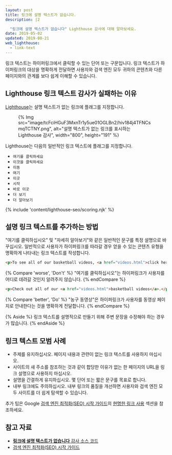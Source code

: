 ```yaml
---
layout: post
title: 링크에 설명 텍스트가 없습니다.
description: |2

  "링크에 설명 텍스트가 없습니다" Lighthouse 감사에 대해 알아보세요.
date: 2019-05-02
updated: 2019-08-21
web_lighthouse:
  - link-text
---
```


링크 텍스트는 하이퍼링크에서 클릭할 수 있는 단어 또는 구문입니다. 링크 텍스트가 하이퍼링크의 대상을 명확하게 전달하면 사용자와 검색 엔진 모두 귀하의 콘텐츠와 다른 페이지와의 관계를 보다 쉽게 이해할 수 있습니다.

## Lighthouse 링크 텍스트 감사가 실패하는 이유

[Lighthouse](https://developers.google.com/web/tools/lighthouse/)는 설명 텍스트가 없는 링크에 플래그를 지정합니다.

<figure>{% Img src="image/tcFciHGuF3MxnTr1y5ue01OGLBn2/hiv184j4TFNCsmqTCTNY.png", alt="설명 텍스트가 없는 링크를 표시하는 Lighthouse 감사", width="800", height="191" %}</figure>

Lighthouse는 다음의 일반적인 링크 텍스트에 플래그를 지정합니다.

- `여기를 클릭하세요`
- `이것을 클릭하세요`
- `이동`
- `여기`
- `이곳`
- `시작`
- `바로 이곳`
- `더 보기`
- `더 알아보기`

{% include 'content/lighthouse-seo/scoring.njk' %}

## 설명 링크 텍스트를 추가하는 방법

"여기를 클릭하십시오" 및 "자세히 알아보기"와 같은 일반적인 문구를 특정 설명으로 바꾸십시오. 일반적으로 사용자가 하이퍼링크를 따라갈 경우 얻을 수 있는 콘텐츠 유형을 명확하게 나타내는 링크 텍스트를 작성합니다.

```html
<p>To see all of our basketball videos, <a href="videos.html">click here</a>.</p>
```

{% Compare 'worse', 'Don\'t' %} "여기를 클릭하십시오"는 하이퍼링크가 사용자를 어디로 데려갈 것인지 알려주지 않습니다. {% endCompare %}

```html
<p>Check out all of our <a href="videos.html">basketball videos</a>.</p>
```

{% Compare 'better', 'Do' %} "농구 동영상"은 하이퍼링크가 사용자를 동영상 페이지로 안내한다는 것을 명확하게 전달합니다. {% endCompare %}

{% Aside %} 링크 텍스트를 설명적으로 만들기 위해 주변 문장을 수정해야 하는 경우가 많습니다. {% endAside %}

## 링크 텍스트 모범 사례

- 주제를 유지하십시오. 페이지 내용과 관련이 없는 링크 텍스트를 사용하지 마십시오.
- 사이트의 새 주소를 참조하는 것과 같이 합당한 이유가 없는 한 페이지의 URL을 링크 설명으로 사용하지 마십시오.
- 설명을 간결하게 유지하십시오. 몇 단어 또는 짧은 문구를 목표로 합니다.
- 내부 링크에도 주의하십시오. 내부 링크의 품질을 개선하면 사용자와 검색 엔진 모두 사이트를 더 쉽게 탐색할 수 있습니다.

추가 팁은 Google [검색 엔진 최적화(SEO) 시작 가이드](https://support.google.com/webmasters/answer/7451184#uselinkswisely)의 [현명한 링크 사용](https://support.google.com/webmasters/answer/7451184) 섹션을 참조하세요.

## 참고 자료

- [**링크에 설명 텍스트가 없습니다** 감사 소스 코드](https://github.com/GoogleChrome/lighthouse/blob/master/lighthouse-core/audits/seo/link-text.js)
- [검색 엔진 최적화(SEO) 시작 가이드](https://support.google.com/webmasters/answer/7451184)
